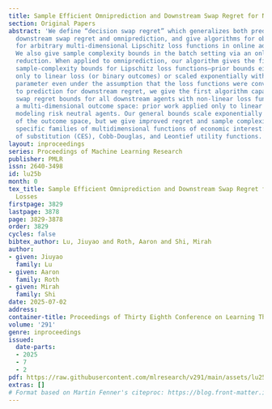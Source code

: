 ```yaml
---
title: Sample Efficient Omniprediction and Downstream Swap Regret for Non-Linear Losses
section: Original Papers
abstract: 'We define “decision swap regret” which generalizes both prediction for
  downstream swap regret and omniprediction, and give algorithms for obtaining it
  for arbitrary multi-dimensional Lipschitz loss functions in online adversarial settings.
  We also give sample complexity bounds in the batch setting via an online-to-batch
  reduction. When applied to omniprediction, our algorithm gives the first polynomial
  sample-complexity bounds for Lipschitz loss functions—prior bounds either applied
  only to linear loss (or binary outcomes) or scaled exponentially with the error
  parameter even under the assumption that the loss functions were convex.  When applied
  to prediction for downstream regret, we give the first algorithm capable of guaranteeing
  swap regret bounds for all downstream agents with non-linear loss functions over
  a multi-dimensional outcome space: prior work applied only to linear loss functions,
  modeling risk neutral agents. Our general bounds scale exponentially with the dimension
  of the outcome space, but we give improved regret and sample complexity bounds for
  specific families of multidimensional functions of economic interest: constant elasticity
  of substitution (CES), Cobb-Douglas, and Leontief utility functions.'
layout: inproceedings
series: Proceedings of Machine Learning Research
publisher: PMLR
issn: 2640-3498
id: lu25b
month: 0
tex_title: Sample Efficient Omniprediction and Downstream Swap Regret for Non-Linear
  Losses
firstpage: 3829
lastpage: 3878
page: 3829-3878
order: 3829
cycles: false
bibtex_author: Lu, Jiuyao and Roth, Aaron and Shi, Mirah
author:
- given: Jiuyao
  family: Lu
- given: Aaron
  family: Roth
- given: Mirah
  family: Shi
date: 2025-07-02
address:
container-title: Proceedings of Thirty Eighth Conference on Learning Theory
volume: '291'
genre: inproceedings
issued:
  date-parts:
  - 2025
  - 7
  - 2
pdf: https://raw.githubusercontent.com/mlresearch/v291/main/assets/lu25b/lu25b.pdf
extras: []
# Format based on Martin Fenner's citeproc: https://blog.front-matter.io/posts/citeproc-yaml-for-bibliographies/
---
```

